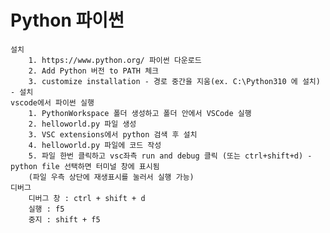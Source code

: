 # Python 파이썬
    설치
        1. https://www.python.org/ 파이썬 다운로드
        2. Add Python 버전 to PATH 체크
        3. customize installation - 경로 중간을 지움(ex. C:\Python310 에 설치) - 설치
    vscode에서 파이썬 실행
        1. PythonWorkspace 폴더 생성하고 폴더 안에서 VSCode 실행
        2. helloworld.py 파일 생성
        3. VSC extensions에서 python 검색 후 설치
        4. helloworld.py 파일에 코드 작성
        5. 파일 한번 클릭하고 vsc좌측 run and debug 클릭 (또는 ctrl+shift+d) - python file 선택하면 터미널 창에 표시됨
        (파일 우측 상단에 재생표시를 눌러서 실행 가능)
    디버그
        디버그 창 : ctrl + shift + d
        실행 : f5
        중지 : shift + f5